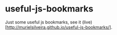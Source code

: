 # useful-js-bookmarks

Just some useful js bookmarks, see it (live)[http://murielsilveira.github.io/useful-js-bookmarks/].